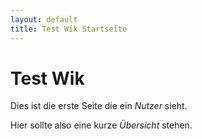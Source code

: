 ```yaml
---
layout: default
title: Test Wik Startseite
---
```


# Test Wik
Dies ist die erste Seite die ein *Nutzer* sieht. 

Hier sollte also eine kurze *Übersicht* stehen. 

